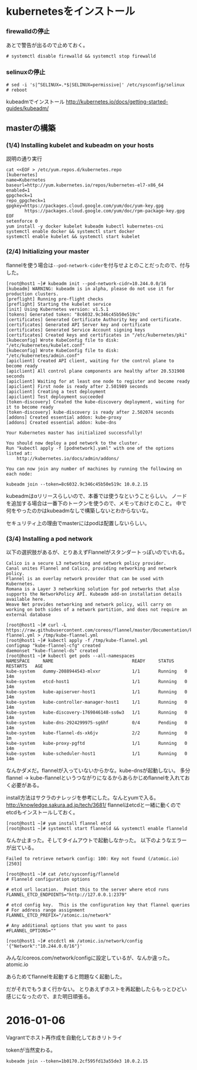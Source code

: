# kubernetesをインストール

### firewalldの停止

あとで警告が出るので止めておく。
```
# systemctl disable firewalld && systemctl stop firewalld
```

### selinuxの停止

```
# sed -i 's|^SELINUX=.*$|SELINUX=permissive|' /etc/sysconfig/selinux
# reboot

```
kubeadmでインストール
http://kubernetes.io/docs/getting-started-guides/kubeadm/

## masterの構築

### (1/4) Installing kubelet and kubeadm on your hosts

説明の通り実行
```
cat <<EOF > /etc/yum.repos.d/kubernetes.repo
[kubernetes]
name=Kubernetes
baseurl=http://yum.kubernetes.io/repos/kubernetes-el7-x86_64
enabled=1
gpgcheck=1
repo_gpgcheck=1
gpgkey=https://packages.cloud.google.com/yum/doc/yum-key.gpg
       https://packages.cloud.google.com/yum/doc/rpm-package-key.gpg
EOF
setenforce 0
yum install -y docker kubelet kubeadm kubectl kubernetes-cni
systemctl enable docker && systemctl start docker
systemctl enable kubelet && systemctl start kubelet
```

### (2/4) Initializing your master

flannelを使う場合は`--pod-network-cider`を付与せよとのことだったので、付与した。

```
[root@host1 ~]# kubeadm init --pod-network-cidr=10.244.0.0/16
[kubeadm] WARNING: kubeadm is in alpha, please do not use it for production clusters.
[preflight] Running pre-flight checks
[preflight] Starting the kubelet service
[init] Using Kubernetes version: v1.5.1
[tokens] Generated token: "8c6032.9c346c45b50e519c"
[certificates] Generated Certificate Authority key and certificate.
[certificates] Generated API Server key and certificate
[certificates] Generated Service Account signing keys
[certificates] Created keys and certificates in "/etc/kubernetes/pki"
[kubeconfig] Wrote KubeConfig file to disk: "/etc/kubernetes/kubelet.conf"
[kubeconfig] Wrote KubeConfig file to disk: "/etc/kubernetes/admin.conf"
[apiclient] Created API client, waiting for the control plane to become ready
[apiclient] All control plane components are healthy after 20.531908 seconds
[apiclient] Waiting for at least one node to register and become ready
[apiclient] First node is ready after 2.501989 seconds
[apiclient] Creating a test deployment
[apiclient] Test deployment succeeded
[token-discovery] Created the kube-discovery deployment, waiting for it to become ready
[token-discovery] kube-discovery is ready after 2.502074 seconds
[addons] Created essential addon: kube-proxy
[addons] Created essential addon: kube-dns

Your Kubernetes master has initialized successfully!

You should now deploy a pod network to the cluster.
Run "kubectl apply -f [podnetwork].yaml" with one of the options listed at:
    http://kubernetes.io/docs/admin/addons/

You can now join any number of machines by running the following on each node:

kubeadm join --token=8c6032.9c346c45b50e519c 10.0.2.15
```
kubeadmはαリリースらしいので、本番では使うなということらしい。
ノードを追加する場合は一番下のトークンを使うので、メモっておけとのこと。
中で何をやったのかはkubeadmなしで構築しないとわからないな。

セキュリティ上の理由でmasterにはpodは配置しないらしい。

### (3/4) Installing a pod network

以下の選択肢があるが、とりあえずFlannelがスタンダートっぽいのでいれる。
```
Calico is a secure L3 networking and network policy provider.
Canal unites Flannel and Calico, providing networking and network policy.
Flannel is an overlay network provider that can be used with Kubernetes.
Romana is a Layer 3 networking solution for pod networks that also supports the NetworkPolicy API. Kubeadm add-on installation details available here.
Weave Net provides networking and network policy, will carry on working on both sides of a network partition, and does not require an external database
```

```
[root@host1 ~]# curl -L https://raw.githubusercontent.com/coreos/flannel/master/Documentation/kube-flannel.yml > /tmp/kube-flannel.yml
[root@host1 ~]# kubectl apply -f /tmp/kube-flannel.yml
configmap "kube-flannel-cfg" created
daemonset "kube-flannel-ds" created
[root@host1 ~]# kubectl get pods --all-namespaces
NAMESPACE     NAME                              READY     STATUS    RESTARTS   AGE
kube-system   dummy-2088944543-mlvxr            1/1       Running   0          14m
kube-system   etcd-host1                        1/1       Running   0          14m
kube-system   kube-apiserver-host1              1/1       Running   0          14m
kube-system   kube-controller-manager-host1     1/1       Running   0          14m
kube-system   kube-discovery-1769846148-ss6w3   1/1       Running   0          14m
kube-system   kube-dns-2924299975-sg6hf         0/4       Pending   0          14m
kube-system   kube-flannel-ds-xk6jv             2/2       Running   0          1m
kube-system   kube-proxy-pgftd                  1/1       Running   0          14m
kube-system   kube-scheduler-host1              1/1       Running   0          14m
```
なんかダメだ。flannelが入っていないからかな。kube-dnsが起動しない。
多分 flannel -> kube-flannelというつながりになるからあらかじめflannelを入れておく必要がある。

install方法はサクラのナレッジを参考にした。なんとyumで入る。
http://knowledge.sakura.ad.jp/tech/3681/
flannelはetcdと一緒に動くのでetcdもインストールしておく。

```
[root@host1 ~]# yum install flannel etcd
[root@host1 ~]# systemctl start flanneld && systemctl enable flanneld
```

なんか止まった。そしてタイムアウトで起動しなかった。
以下のようなエラーが出ている。
```
Failed to retrieve network config: 100: Key not found (/atomic.io) [2503]
```

```
[root@host1 ~]# cat /etc/sysconfig/flanneld
# Flanneld configuration options

# etcd url location.  Point this to the server where etcd runs
FLANNEL_ETCD_ENDPOINTS="http://127.0.0.1:2379"

# etcd config key.  This is the configuration key that flannel queries
# For address range assignment
FLANNEL_ETCD_PREFIX="/atomic.io/network"

# Any additional options that you want to pass
#FLANNEL_OPTIONS=""

[root@host1 ~]# etcdctl mk /atomic.io/network/config '{"Network":"10.244.0.0/16"}'
```

みんな/coreos.com/network/configに設定しているが、なんか違った。atomic.io

あらためてflannelを起動すると問題なく起動した。

だがそれでもうまく行かない。
とりあえずホストを再起動したらもっとひどい感じになったので、また明日頑張る。

# 2016-01-06

Vagrantでホスト再作成を自動化しておきリトライ

tokenが当然変わる。
```
kubeadm join --token=1b0170.2cf595fd13a55de3 10.0.2.15
```
